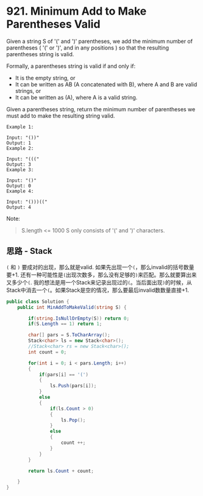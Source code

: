 # 921. Minimum Add to Make Parentheses Valid

Given a string S of '(' and ')' parentheses, we add the minimum number of parentheses ( '(' or ')', and in any positions ) so that the resulting parentheses string is valid.

Formally, a parentheses string is valid if and only if:

* It is the empty string, or
* It can be written as AB (A concatenated with B), where A and B are valid strings, or
* It can be written as (A), where A is a valid string.

Given a parentheses string, return the minimum number of parentheses we must add to make the resulting string valid.

```text
Example 1:

Input: "())"
Output: 1
Example 2:

Input: "((("
Output: 3
Example 3:

Input: "()"
Output: 0
Example 4:

Input: "()))(("
Output: 4
```

Note:

> S.length <= 1000
> S only consists of '(' and ')' characters.

## 思路 - Stack

`(` 和 `)` 要成对的出现，那么就是valid. 如果先出现一个`(`，那么invalid的括号数量要+1. 还有一种可能性是`(`出现次数多，那么没有足够的`)`来匹配。那么就要算出来又多少个`(`.
我的想法是用一个Stack来记录出现过的`(`。当后面出现`)`的时候，从Stack中消去一个`(`。如果Stack是空的情况，那么要最后invalid数数量直接+1.

```csharp
public class Solution {
    public int MinAddToMakeValid(string S) {

        if(string.IsNullOrEmpty(S)) return 0;
        if(S.Length == 1) return 1;

        char[] pars = S.ToCharArray();
        Stack<char> ls = new Stack<char>();
        //Stack<char> rs = new Stack<char>();
        int count = 0;

        for(int i = 0; i < pars.Length; i++)
        {
            if(pars[i] == '(')
            {
                ls.Push(pars[i]);
            }
            else
            {
                if(ls.Count > 0)
                {
                    ls.Pop();
                }
                else
                {
                    count ++;
                }
            }
        }

        return ls.Count + count;

    }
}
```
